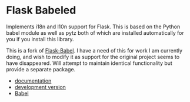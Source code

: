 # Flask Babeled

Implements i18n and l10n support for Flask.  This is based on the Python
babel module as well as pytz both of which are installed automatically
for you if you install this library.

This is a fork of [Flask-Babel](https://github.com/python-babel/flask-babel). I
have a need of this for work I am currently doing, and wish to modify it as
support for the original project seems to have disappeared. Will attempt to
maintain identical functionality but provide a separate package.

* [documentation](http://packages.python.org/Flask-Babeled)
* [development version](http://github.com/jeremyosborne/flask-babeled/zipball/master#egg=Flask-Babeled-dev)
* [Babel](http://babel.edgewall.org/)
